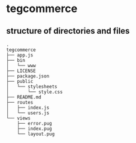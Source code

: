# tegcommerce

## structure of directories and files

```
.
tegcommerce
├── app.js
├── bin
│   └── www
├── LICENSE
├── package.json
├── public
│   └── stylesheets
│       └── style.css
├── README.md
├── routes
│   ├── index.js
│   └── users.js
└── views
    ├── error.pug
    ├── index.pug
    └── layout.pug
```
